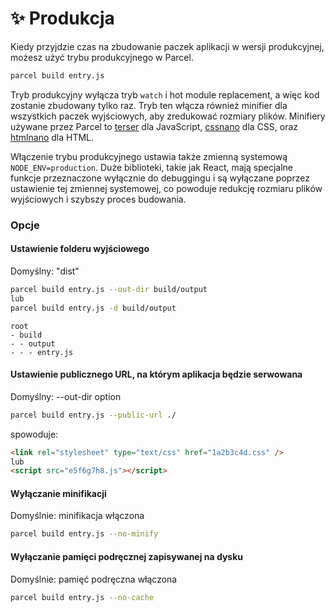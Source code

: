 # ✨ Produkcja

Kiedy przyjdzie czas na zbudowanie paczek aplikacji w wersji produkcyjnej, możesz użyć trybu produkcyjnego w Parcel.

```bash
parcel build entry.js
```

Tryb produkcyjny wyłącza tryb `watch` i hot module replacement, a więc kod zostanie zbudowany tylko raz. Tryb ten włącza również minifier dla wszystkich paczek wyjściowych, aby zredukować rozmiary plików. Minifiery używane przez Parcel to [terser](https://github.com/fabiosantoscode/terser) dla JavaScript, [cssnano](http://cssnano.co) dla CSS, oraz [htmlnano](https://github.com/posthtml/htmlnano) dla HTML.

Włączenie trybu produkcyjnego ustawia także zmienną systemową `NODE_ENV=production`. Duże biblioteki, takie jak React, mają specjalne funkcje przeznaczone wyłącznie do debuggingu i są wyłączane poprzez ustawienie tej zmiennej systemowej, co powoduje redukcję rozmiaru plików wyjściowych i szybszy proces budowania.

### Opcje

#### Ustawienie folderu wyjściowego

Domyślny: "dist"

```bash
parcel build entry.js --out-dir build/output
lub
parcel build entry.js -d build/output
```

```base
root
- build
- - output
- - - entry.js
```

#### Ustawienie publicznego URL, na którym aplikacja będzie serwowana

Domyślny: --out-dir option

```bash
parcel build entry.js --public-url ./
```

spowoduje:

```html
<link rel="stylesheet" type="text/css" href="1a2b3c4d.css" />
lub
<script src="e5f6g7h8.js"></script>
```

#### Wyłączanie minifikacji

Domyślnie: minifikacja włączona

```bash
parcel build entry.js --no-minify
```

#### Wyłączanie pamięci podręcznej zapisywanej na dysku

Domyślnie: pamięć podręczna włączona

```bash
parcel build entry.js --no-cache
```
